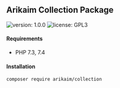 ## Arikaim Collection Package
![version: 1.0.0](https://img.shields.io/github/release/arikaim/collection.svg)
![license: GPL3](https://img.shields.io/badge/License-GPLv3-blue.svg)
   

#### Requirements 
  * PHP 7.3, 7.4



#### Installation

```sh
composer require arikaim/collection
```
